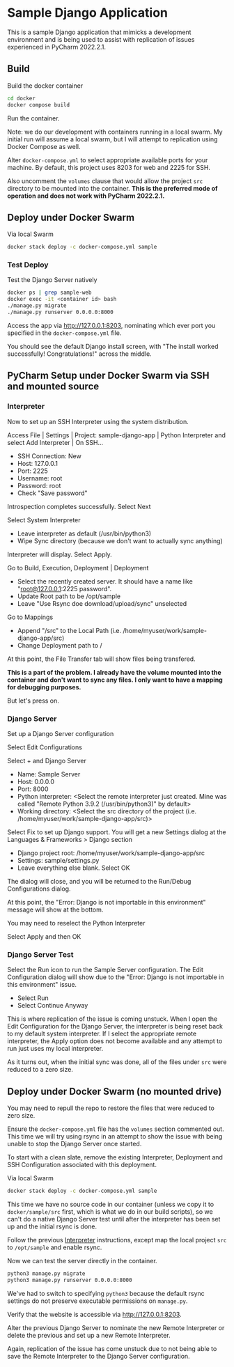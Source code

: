 # Sample Django Application

This is a sample Django application that mimicks a development environment and is being used to assist with
replication of issues experienced in PyCharm 2022.2.1.

## Build

Build the docker container
```bash
cd docker
docker compose build
```

Run the container.

Note: we do our development with containers running in a local swarm. My initial run will assume a local swarm, but 
I will attempt to replication using Docker Compose as well.

Alter `docker-compose.yml` to select appropriate available ports for your machine. By default, this project uses 8203 for web and 2225 for SSH.

Also uncomment the `volumes` clause that would allow the project `src` directory to be mounted into the container. 
**This is the preferred mode of operation and does not work with PyCharm 2022.2.1.**

## Deploy under Docker Swarm

Via local Swarm
```bash
docker stack deploy -c docker-compose.yml sample
```

### Test Deploy

Test the Django Server natively
```bash
docker ps | grep sample-web
docker exec -it <container id> bash
./manage.py migrate
./manage.py runserver 0.0.0.0:8000
```

Access the app via http://127.0.0.1:8203, nominating which ever port you specified in the `docker-compose.yml` file.

You should see the default Django install screen, with "The install worked successfully! Congratulations!" across the middle.

## PyCharm Setup under Docker Swarm via SSH and mounted source

### Interpreter

Now to set up an SSH Interpreter using the system distribution.

Access File | Settings | Project: sample-django-app | Python Interpreter and select Add Interpreter | On SSH...

* SSH Connection: New
* Host: 127.0.0.1
* Port: 2225
* Username: root
* Password: root 
* Check "Save password"

Introspection completes successfully. Select Next

Select System Interpreter

* Leave interpreter as default (/usr/bin/python3)
* Wipe Sync directory (because we don't want to actually sync anything)

Interpreter will display. Select Apply.

Go to Build, Execution, Deployment | Deployment
* Select the recently created server. It should have a name like "root@127.0.0.1:2225 password".
* Update Root path to be /opt/sample
* Leave "Use Rsync doe download/upload/sync" unselected

Go to Mappings
* Append "/src" to the Local Path (i.e. /home/myuser/work/sample-django-app/src)
* Change Deployment path to /

At this point, the File Transfer tab will show files being transfered. 

**This is a part of the problem. I already have the volume mounted into the container and don't want to sync any files. I only want to have a mapping for debugging purposes.**

But let's press on.

### Django Server

Set up a Django Server configuration

Select Edit Configurations

Select + and Django Server
* Name: Sample Server
* Host: 0.0.0.0
* Port: 8000
* Python interpreter: <Select the remote interpreter just created. Mine was called "Remote Python 3.9.2 (/usr/bin/python3)" by default>
* Working directory: <Select the src directory of the project (i.e. /home/myuser/work/sample-django-app/src)>

Select Fix to set up Django support. You will get a new Settings dialog at the Languages & Frameworks > Django section

* Django project root: /home/myuser/work/sample-django-app/src
* Settings: sample/settings.py
* Leave everything else blank. Select OK

The dialog will close, and you will be returned to the Run/Debug Configurations dialog.

At this point, the "Error: Django is not importable in this environment" message will show at the bottom.

You may need to reselect the Python Interpreter

Select Apply and then OK

### Django Server Test

Select the Run icon to run the Sample Server configuration.
The Edit Configuration dialog will show due to the "Error: Django is not importable in this environment" issue.
* Select Run
* Select Continue Anyway

This is where replication of the issue is coming unstuck. When I open the Edit Configuration for the Django Server, the interpreter 
is being reset back to my default system interpreter. If I select the appropriate remote interpreter, the Apply option does
not become available and any attempt to run just uses my local interpreter.

As it turns out, when the initial sync was done, all of the files under `src` were reduced to a zero size.

## Deploy under Docker Swarm (no mounted drive)

You may need to repull the repo to restore the files that were reduced to zero size.

Ensure the `docker-compose.yml` file has the `volumes` section commented out. This time we will try using rsync in 
an attempt to show the issue with being unable to stop the Django Server once started.

To start with a clean slate, remove the existing Interpreter, Deployment and SSH Configuration associated with this deployment.

Via local Swarm
```bash
docker stack deploy -c docker-compose.yml sample
```

This time we have no source code in our container (unless we copy it to `docker/sample/src` first, which is what we do
in our build scripts), so we can't do a native Django Server test until after the interpreter has been set up and the
initial rsync is done.

Follow the previous [Interpreter](#interpreter) instructions, except map the local project `src` to `/opt/sample` and enable rsync.

Now we can test the server directly in the container.

```bash
python3 manage.py migrate
python3 manage.py runserver 0.0.0.0:8000
```

We've had to switch to specifying `python3` because the default rsync settings do not preserve executable permissions on `manage.py`.

Verify that the website is accessible via http://127.0.0.1:8203.

Alter the previous Django Server to nominate the new Remote Interpreter or delete the previous and set up a new Remote Interpreter.

Again, replication of the issue has come unstuck due to not being able to save the Remote Interpreter to the Django Server configuration.

